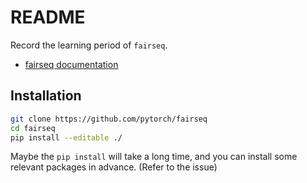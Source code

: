 # README

Record the learning period of `fairseq`.

- [fairseq documentation](https://fairseq.readthedocs.io/en/latest/index.html)

## Installation

```bash
git clone https://github.com/pytorch/fairseq
cd fairseq
pip install --editable ./
```

Maybe the `pip install` will take a long time, and you can install some relevant packages in advance. (Refer to the issue)